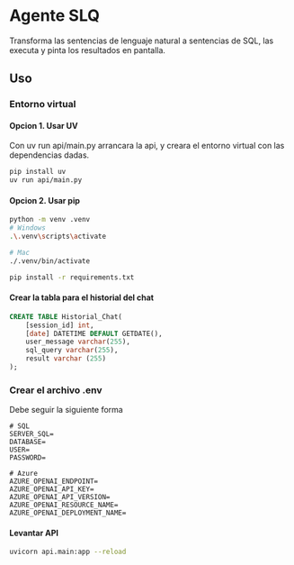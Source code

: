 # Agente SLQ 
Transforma las sentencias de lenguaje natural a sentencias de SQL, las executa y pinta los resultados en pantalla.

## Uso 


### Entorno virtual 

#### Opcion 1. Usar UV 
Con uv run api/main.py arrancara la api, y creara el entorno virtual con las dependencias dadas. 

```bash 
pip install uv 
uv run api/main.py 
```
#### Opcion 2. Usar pip 

```bash
python -m venv .venv 
# Windows
.\.venv\scripts\activate

# Mac
./.venv/bin/activate 

pip install -r requirements.txt 
```

#### Crear la tabla para el historial del chat
```sql
CREATE TABLE Historial_Chat(
	[session_id] int,
	[date] DATETIME DEFAULT GETDATE(), 
	user_message varchar(255),
	sql_query varchar(255), 
	result varchar (255)
);
```

### Crear el archivo .env 
Debe seguir la siguiente forma 

```
# SQL 
SERVER_SQL=
DATABASE=
USER=
PASSWORD=

# Azure
AZURE_OPENAI_ENDPOINT=
AZURE_OPENAI_API_KEY=
AZURE_OPENAI_API_VERSION=
AZURE_OPENAI_RESOURCE_NAME=
AZURE_OPENAI_DEPLOYMENT_NAME=
```

#### Levantar API 
```bash 
uvicorn api.main:app --reload
```




